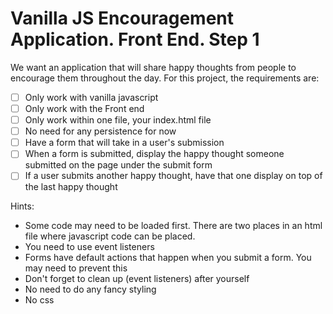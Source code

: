 # Vanilla JS Encouragement Application. Front End. Step 1
We want an application that will share happy thoughts from people to encourage them throughout the day.
For this project, the requirements are:
- [ ] Only work with vanilla javascript
- [ ] Only work with the Front end
- [ ] Only work within one file, your index.html file
- [ ] No need for any persistence for now
- [ ] Have a form that will take in a user's submission
- [ ] When a form is submitted, display the happy thought someone submitted on the page under the submit form
- [ ] If a user submits another happy thought, have that one display on top of the last happy thought

Hints:
- Some code may need to be loaded first. There are two places in an html file where javascript code can be placed.
- You need to use event listeners
- Forms have default actions that happen when you submit a form. You may need to prevent this
- Don't forget to clean up (event listeners) after yourself
- No need to do any fancy styling
- No css